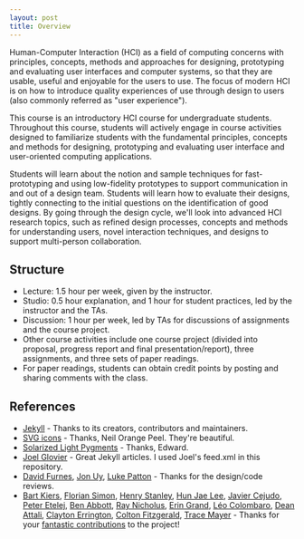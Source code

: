 ```yaml
---
layout: post
title: Overview
---
```


Human-Computer Interaction (HCI) as a field of computing concerns with principles, concepts, methods and approaches for designing, prototyping and evaluating user interfaces and computer systems, so that they are usable, useful and enjoyable for the users to use. The focus of modern HCI is on how to introduce quality experiences of use through design to users (also commonly referred as "user experience"). 

This course is an introductory HCI course for undergraduate students. Throughout this course, students will actively engage in course activities designed to familiarize students with the fundamental principles, concepts and methods for designing, prototyping and evaluating user interface and user-oriented computing applications. 

Students will learn about the notion and sample techniques for fast-prototyping and using low-fidelity prototypes to support communication in and out of a design team. Students will learn how to evaluate their designs, tightly connecting to the initial questions on the identification of good designs. By going through the design cycle, we'll look into advanced HCI research topics, such as refined design processes, concepts and methods for understanding users, novel interaction techniques, and designs to support multi-person collaboration.


## Structure

* Lecture: 1.5 hour per week, given by the instructor.
* Studio: 0.5 hour explanation, and 1 hour for student practices, led by the instructor and the TAs.
* Discussion: 1 hour per week, led by TAs for discussions of assignments and the course project.
* Other course activities include one course project (divided into proposal, progress report and final presentation/report), three assignments, and three sets of paper readings. 
* For paper readings, students can obtain credit points by posting and sharing comments with the class.


## References

- [Jekyll](https://github.com/jekyll/jekyll) - Thanks to its creators, contributors and maintainers.
- [SVG icons](https://github.com/neilorangepeel/Free-Social-Icons) - Thanks, Neil Orange Peel. They're beautiful.
- [Solarized Light Pygments](https://gist.github.com/edwardhotchkiss/2005058) - Thanks, Edward.
- [Joel Glovier](http://joelglovier.com/writing/) - Great Jekyll articles. I used Joel's feed.xml in this repository.
- [David Furnes](https://github.com/dfurnes), [Jon Uy](https://github.com/jonuy), [Luke Patton](https://github.com/lkpttn) - Thanks for the design/code reviews.
- [Bart Kiers](https://github.com/bkiers), [Florian Simon](https://github.com/vermluh), [Henry Stanley](https://github.com/henryaj), [Hun Jae Lee](https://github.com/hunjaelee), [Javier Cejudo](https://github.com/javiercejudo), [Peter Etelej](https://github.com/etelej), [Ben Abbott](https://github.com/jaminscript), [Ray Nicholus](https://github.com/rnicholus), [Erin Grand](https://github.com/eringrand), [Léo Colombaro](https://github.com/LeoColomb), [Dean Attali](https://github.com/daattali), [Clayton Errington](https://github.com/cjerrington), [Colton Fitzgerald](https://github.com/coltonfitzgerald), [Trace Mayer](https://github.com/sunnankar) - Thanks for your [fantastic contributions](https://github.com/barryclark/jekyll-now/commits/master) to the project!

